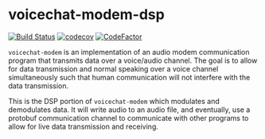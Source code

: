 # voicechat-modem-dsp

[![Build Status](https://travis-ci.org/rlee287/voicechat-modem-dsp.svg?branch=master)](https://travis-ci.org/rlee287/voicechat-modem-dsp) 
[![codecov](https://codecov.io/gh/rlee287/voicechat-modem-dsp/branch/master/graph/badge.svg)](https://codecov.io/gh/rlee287/voicechat-modem-dsp)
[![CodeFactor](https://www.codefactor.io/repository/github/rlee287/voicechat-modem-dsp/badge)](https://www.codefactor.io/repository/github/rlee287/voicechat-modem-dsp)

`voicechat-modem` is an implementation of an audio modem communication program that transmits data over a voice/audio channel. The goal is to allow for data transmission and normal speaking over a voice channel simultaneously such that human communication will not interfere with the data transmission.

This is the DSP portion of `voicechat-modem` which modulates and demodulates data. It will write audio to an audio file, and eventually, use a protobuf communication channel to communicate with other programs to allow for live data transmission and receiving.
